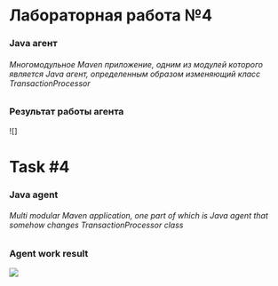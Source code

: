 # Лабораторная работа №4
### Java агент

###### Многомодульное Maven приложение, одним из модулей которого является Java агент, определенным образом изменяющий класс TransactionProcessor 


### Результат работы агента
![]

# Task #4
### Java agent

###### Multi modular Maven application, one part of which is Java agent that somehow changes TransactionProcessor class

### Agent work result
![](https://github.com/beryanow/java_optimization_labs/blob/master/Lab_3%20(Custom%20Class%20Loader)/screenshots/Method%20Output.png?raw=true)
